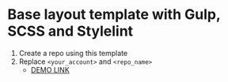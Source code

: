 # Base layout template with Gulp, SCSS and Stylelint
1. Create a repo using this template
1. Replace `<your_account>` and `<repo_name>` 
    - [DEMO LINK](https://<your_account>.github.io/<repo_name>/)
